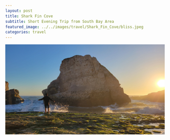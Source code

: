 ```yaml
---
layout: post
title: Shark Fin Cove
subtitle: Short Evening Trip from South Bay Area
featured_image: ../../images/travel/Shark_Fin_Cove/bliss.jpeg
categories: travel
---
```


![](/images/travel/Shark_Fin_Cove/bliss.jpeg)